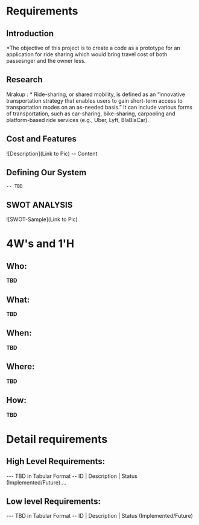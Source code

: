 # Requirements
## Introduction
  *The objective of this project is to create a code as a prototype for an  application for ride sharing which would bring travel cost of both passesnger and the owner less.
## Research
Mrakup : * Ride-sharing, or shared mobility, is defined as an “innovative transportation strategy that enables users to gain short-term access to transportation modes on an as-needed basis.” It can include various forms of transportation, such as car-sharing, bike-sharing, carpooling and platform-based ride services (e.g., Uber, Lyft, BlaBlaCar).

## Cost and Features
![Description](Link to Pic)
-- Content 
## Defining Our System
    -- TBD
## SWOT ANALYSIS
![SWOT-Sample](Link to Pic)

# 4W&#39;s and 1&#39;H

## Who:

**TBD**

## What:

**TBD**

## When:

**TBD**

## Where:

**TBD**

## How:

**TBD**

# Detail requirements
## High Level Requirements:
--- TBD in Tabular Format 
-- ID | Description | Status (Implemented/Future)....


##  Low level Requirements:
--- TBD in Tabular Format 
-- ID | Description | Status (Implemented/Future)
